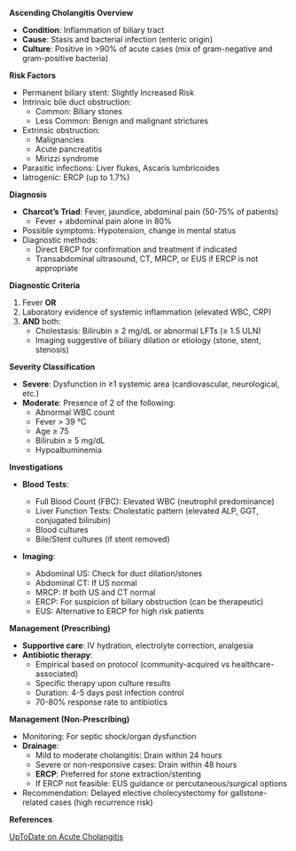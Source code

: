 **Ascending Cholangitis Overview**

- **Condition**: Inflammation of biliary tract
- **Cause**: Stasis and bacterial infection (enteric origin)
- **Culture**: Positive in >90% of acute cases (mix of gram-negative and gram-positive bacteria)

**Risk Factors**
- Permanent biliary stent: Slightly Increased Risk
- Intrinsic bile duct obstruction:
  - Common: Biliary stones
  - Less Common: Benign and malignant strictures
- Extrinsic obstruction:
  - Malignancies
  - Acute pancreatitis
  - Mirizzi syndrome
- Parasitic infections: Liver flukes, Ascaris lumbricoides
- Iatrogenic: ERCP (up to 1.7%)

**Diagnosis**

- **Charcot’s Triad**: Fever, jaundice, abdominal pain (50-75% of patients)
  - Fever + abdominal pain alone in 80% 
- Possible symptoms: Hypotension, change in mental status
- Diagnostic methods:
  - Direct ERCP for confirmation and treatment if indicated
  - Transabdominal ultrasound, CT, MRCP, or EUS if ERCP is not appropriate

**Diagnostic Criteria**
1. Fever **OR**
2. Laboratory evidence of systemic inflammation (elevated WBC, CRP)
3. **AND** both:
   - Cholestasis: Bilirubin ≥ 2 mg/dL or abnormal LFTs (≥ 1.5 ULN)
   - Imaging suggestive of biliary dilation or etiology (stone, stent, stenosis)

**Severity Classification**
- **Severe**: Dysfunction in ≥1 systemic area (cardiovascular, neurological, etc.)
- **Moderate**: Presence of 2 of the following:
  - Abnormal WBC count
  - Fever > 39 °C
  - Age ≥ 75
  - Bilirubin ≥ 5 mg/dL
  - Hypoalbuminemia

**Investigations**

- **Blood Tests**:
  - Full Blood Count (FBC): Elevated WBC (neutrophil predominance)
  - Liver Function Tests: Cholestatic pattern (elevated ALP, GGT, conjugated bilirubin)
  - Blood cultures
  - Bile/Stent cultures (if stent removed)

- **Imaging**:
  - Abdominal US: Check for duct dilation/stones
  - Abdominal CT: If US normal
  - MRCP: If both US and CT normal
  - ERCP: For suspicion of biliary obstruction (can be therapeutic)
  - EUS: Alternative to ERCP for high risk patients

**Management (Prescribing)**

- **Supportive care**: IV hydration, electrolyte correction, analgesia
- **Antibiotic therapy**:
  - Empirical based on protocol (community-acquired vs healthcare-associated)
  - Specific therapy upon culture results
  - Duration: 4-5 days post infection control
  - 70-80% response rate to antibiotics

**Management (Non-Prescribing)**

- Monitoring: For septic shock/organ dysfunction
- **Drainage**:
  - Mild to moderate cholangitis: Drain within 24 hours
  - Severe or non-responsive cases: Drain within 48 hours
  - **ERCP**: Preferred for stone extraction/stenting
  - If ERCP not feasible: EUS guidance or percutaneous/surgical options
- Recommendation: Delayed elective cholecystectomy for gallstone-related cases (high recurrence risk)

**References**

[UpToDate on Acute Cholangitis](https://www-uptodate-com/contents/acute-cholangitis-clinical-manifestations-diagnosis-and-management?search=ascending%20cholangitis&source=search_result&selectedTitle=1~150&usage_type=default&display_rank=1#H14)
